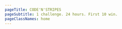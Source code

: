 ```yaml
---
pageTitle: CODE'N'STRIPES
pageSubtitle: 1 challenge. 24 hours. First 10 win.
pageClassNames: home
---
```


<home />

